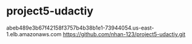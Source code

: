 # project5-udactiy
abeb489e3b67f42158f3757b4b38b1e1-73944054.us-east-1.elb.amazonaws.com
https://github.com/nhan-123/project5-udactiy.git